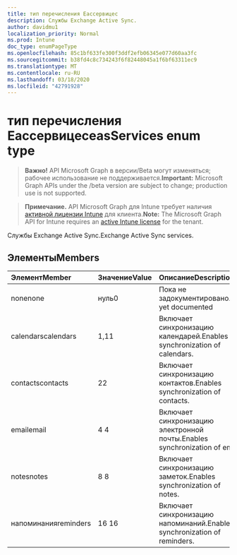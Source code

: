 ```yaml
---
title: тип перечисления Еассервицес
description: Службы Exchange Active Sync.
author: davidmu1
localization_priority: Normal
ms.prod: Intune
doc_type: enumPageType
ms.openlocfilehash: 85c1bf633fe300f3ddf2efb06345e077d60aa3fc
ms.sourcegitcommit: b38fd4c8c734243f6f82448045a1f6bf63311ec9
ms.translationtype: MT
ms.contentlocale: ru-RU
ms.lasthandoff: 03/18/2020
ms.locfileid: "42791928"
---
```

# <a name="easservices-enum-type"></a><span data-ttu-id="263d5-103">тип перечисления Еассервицес</span><span class="sxs-lookup"><span data-stu-id="263d5-103">easServices enum type</span></span>

> <span data-ttu-id="263d5-104">**Важно!** API Microsoft Graph в версии/Beta могут изменяться; рабочее использование не поддерживается.</span><span class="sxs-lookup"><span data-stu-id="263d5-104">**Important:** Microsoft Graph APIs under the /beta version are subject to change; production use is not supported.</span></span>

> <span data-ttu-id="263d5-105">**Примечание.** API Microsoft Graph для Intune требует наличия [активной лицензии Intune](https://go.microsoft.com/fwlink/?linkid=839381) для клиента.</span><span class="sxs-lookup"><span data-stu-id="263d5-105">**Note:** The Microsoft Graph API for Intune requires an [active Intune license](https://go.microsoft.com/fwlink/?linkid=839381) for the tenant.</span></span>

<span data-ttu-id="263d5-106">Службы Exchange Active Sync.</span><span class="sxs-lookup"><span data-stu-id="263d5-106">Exchange Active Sync services.</span></span>

## <a name="members"></a><span data-ttu-id="263d5-107">Элементы</span><span class="sxs-lookup"><span data-stu-id="263d5-107">Members</span></span>
|<span data-ttu-id="263d5-108">Элемент</span><span class="sxs-lookup"><span data-stu-id="263d5-108">Member</span></span>|<span data-ttu-id="263d5-109">Значение</span><span class="sxs-lookup"><span data-stu-id="263d5-109">Value</span></span>|<span data-ttu-id="263d5-110">Описание</span><span class="sxs-lookup"><span data-stu-id="263d5-110">Description</span></span>|
|:---|:---|:---|
|<span data-ttu-id="263d5-111">none</span><span class="sxs-lookup"><span data-stu-id="263d5-111">none</span></span>|<span data-ttu-id="263d5-112">нуль</span><span class="sxs-lookup"><span data-stu-id="263d5-112">0</span></span>|<span data-ttu-id="263d5-113">Пока не задокументировано.</span><span class="sxs-lookup"><span data-stu-id="263d5-113">Not yet documented</span></span>|
|<span data-ttu-id="263d5-114">calendars</span><span class="sxs-lookup"><span data-stu-id="263d5-114">calendars</span></span>|<span data-ttu-id="263d5-115">1,1</span><span class="sxs-lookup"><span data-stu-id="263d5-115">1</span></span>|<span data-ttu-id="263d5-116">Включает синхронизацию календарей.</span><span class="sxs-lookup"><span data-stu-id="263d5-116">Enables synchronization of calendars.</span></span>|
|<span data-ttu-id="263d5-117">contacts</span><span class="sxs-lookup"><span data-stu-id="263d5-117">contacts</span></span>|<span data-ttu-id="263d5-118">2</span><span class="sxs-lookup"><span data-stu-id="263d5-118">2</span></span>|<span data-ttu-id="263d5-119">Включает синхронизацию контактов.</span><span class="sxs-lookup"><span data-stu-id="263d5-119">Enables synchronization of contacts.</span></span>|
|<span data-ttu-id="263d5-120">email</span><span class="sxs-lookup"><span data-stu-id="263d5-120">email</span></span>|<span data-ttu-id="263d5-121">4 </span><span class="sxs-lookup"><span data-stu-id="263d5-121">4</span></span>|<span data-ttu-id="263d5-122">Включает синхронизацию электронной почты.</span><span class="sxs-lookup"><span data-stu-id="263d5-122">Enables synchronization of email.</span></span>|
|<span data-ttu-id="263d5-123">notes</span><span class="sxs-lookup"><span data-stu-id="263d5-123">notes</span></span>|<span data-ttu-id="263d5-124">8 </span><span class="sxs-lookup"><span data-stu-id="263d5-124">8</span></span>|<span data-ttu-id="263d5-125">Включает синхронизацию заметок.</span><span class="sxs-lookup"><span data-stu-id="263d5-125">Enables synchronization of notes.</span></span>|
|<span data-ttu-id="263d5-126">напоминания</span><span class="sxs-lookup"><span data-stu-id="263d5-126">reminders</span></span>|<span data-ttu-id="263d5-127">16 </span><span class="sxs-lookup"><span data-stu-id="263d5-127">16</span></span>|<span data-ttu-id="263d5-128">Включает синхронизацию напоминаний.</span><span class="sxs-lookup"><span data-stu-id="263d5-128">Enables synchronization of reminders.</span></span>|



